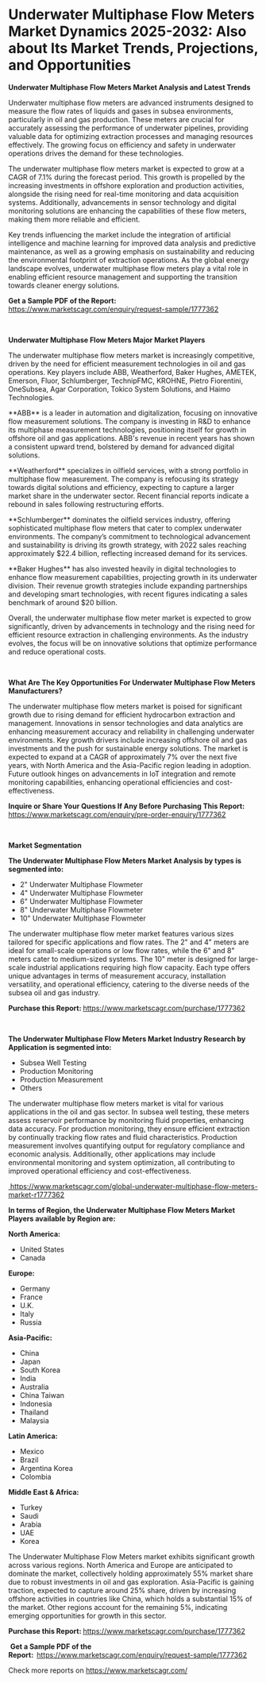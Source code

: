 <p><h1>Underwater Multiphase Flow Meters Market Dynamics 2025-2032: Also about Its Market Trends, Projections, and Opportunities</h1></p><p><strong>Underwater Multiphase Flow Meters Market Analysis and Latest Trends</strong></p>
<p><p>Underwater multiphase flow meters are advanced instruments designed to measure the flow rates of liquids and gases in subsea environments, particularly in oil and gas production. These meters are crucial for accurately assessing the performance of underwater pipelines, providing valuable data for optimizing extraction processes and managing resources effectively. The growing focus on efficiency and safety in underwater operations drives the demand for these technologies.</p><p>The underwater multiphase flow meters market is expected to grow at a CAGR of 7.1% during the forecast period. This growth is propelled by the increasing investments in offshore exploration and production activities, alongside the rising need for real-time monitoring and data acquisition systems. Additionally, advancements in sensor technology and digital monitoring solutions are enhancing the capabilities of these flow meters, making them more reliable and efficient.</p><p>Key trends influencing the market include the integration of artificial intelligence and machine learning for improved data analysis and predictive maintenance, as well as a growing emphasis on sustainability and reducing the environmental footprint of extraction operations. As the global energy landscape evolves, underwater multiphase flow meters play a vital role in enabling efficient resource management and supporting the transition towards cleaner energy solutions.</p></p>
<p><strong>Get a Sample PDF of the Report:&nbsp;</strong> <a href="https://www.marketscagr.com/enquiry/request-sample/1777362?utm_campaign=2622&utm_medium=2&utm_source=Github&utm_content=ia&utm_term=27022025&utm_id=underwater-multiphase-flow-meters">https://www.marketscagr.com/enquiry/request-sample/1777362</a></p>
<p>&nbsp;</p>
<p><strong>Underwater Multiphase Flow Meters Major Market Players</strong></p>
<p><p>The underwater multiphase flow meters market is increasingly competitive, driven by the need for efficient measurement technologies in oil and gas operations. Key players include ABB, Weatherford, Baker Hughes, AMETEK, Emerson, Fluor, Schlumberger, TechnipFMC, KROHNE, Pietro Fiorentini, OneSubsea, Agar Corporation, Tokico System Solutions, and Haimo Technologies.</p><p>**ABB** is a leader in automation and digitalization, focusing on innovative flow measurement solutions. The company is investing in R&D to enhance its multiphase measurement technologies, positioning itself for growth in offshore oil and gas applications. ABB's revenue in recent years has shown a consistent upward trend, bolstered by demand for advanced digital solutions.</p><p>**Weatherford** specializes in oilfield services, with a strong portfolio in multiphase flow measurement. The company is refocusing its strategy towards digital solutions and efficiency, expecting to capture a larger market share in the underwater sector. Recent financial reports indicate a rebound in sales following restructuring efforts.</p><p>**Schlumberger** dominates the oilfield services industry, offering sophisticated multiphase flow meters that cater to complex underwater environments. The company’s commitment to technological advancement and sustainability is driving its growth strategy, with 2022 sales reaching approximately $22.4 billion, reflecting increased demand for its services.</p><p>**Baker Hughes** has also invested heavily in digital technologies to enhance flow measurement capabilities, projecting growth in its underwater division. Their revenue growth strategies include expanding partnerships and developing smart technologies, with recent figures indicating a sales benchmark of around $20 billion.</p><p>Overall, the underwater multiphase flow meter market is expected to grow significantly, driven by advancements in technology and the rising need for efficient resource extraction in challenging environments. As the industry evolves, the focus will be on innovative solutions that optimize performance and reduce operational costs.</p></p>
<p>&nbsp;</p>
<p><strong>What Are The Key Opportunities For Underwater Multiphase Flow Meters Manufacturers?</strong></p>
<p><p>The underwater multiphase flow meters market is poised for significant growth due to rising demand for efficient hydrocarbon extraction and management. Innovations in sensor technologies and data analytics are enhancing measurement accuracy and reliability in challenging underwater environments. Key growth drivers include increasing offshore oil and gas investments and the push for sustainable energy solutions. The market is expected to expand at a CAGR of approximately 7% over the next five years, with North America and the Asia-Pacific region leading in adoption. Future outlook hinges on advancements in IoT integration and remote monitoring capabilities, enhancing operational efficiencies and cost-effectiveness.</p></p>
<p><strong>Inquire or Share Your Questions If Any Before Purchasing This Report:</strong> <a href="https://www.marketscagr.com/enquiry/pre-order-enquiry/1777362?utm_campaign=2622&utm_medium=2&utm_source=Github&utm_content=ia&utm_term=27022025&utm_id=underwater-multiphase-flow-meters">https://www.marketscagr.com/enquiry/pre-order-enquiry/1777362</a></p>
<p>&nbsp;</p>
<p><strong>Market Segmentation</strong></p>
<p><strong>The Underwater Multiphase Flow Meters Market Analysis by types is segmented into:</strong></p>
<p><ul><li>2" Underwater Multiphase Flowmeter</li><li>4" Underwater Multiphase Flowmeter</li><li>6" Underwater Multiphase Flowmeter</li><li>8" Underwater Multiphase Flowmeter</li><li>10" Underwater Multiphase Flowmeter</li></ul></p>
<p><p>The underwater multiphase flow meter market features various sizes tailored for specific applications and flow rates. The 2" and 4" meters are ideal for small-scale operations or low flow rates, while the 6" and 8" meters cater to medium-sized systems. The 10" meter is designed for large-scale industrial applications requiring high flow capacity. Each type offers unique advantages in terms of measurement accuracy, installation versatility, and operational efficiency, catering to the diverse needs of the subsea oil and gas industry.</p></p>
<p><strong>Purchase this Report:&nbsp;</strong><a href="https://www.marketscagr.com/purchase/1777362?utm_campaign=2622&utm_medium=2&utm_source=Github&utm_content=ia&utm_term=27022025&utm_id=underwater-multiphase-flow-meters">https://www.marketscagr.com/purchase/1777362</a></p>
<p>&nbsp;</p>
<p><strong>The Underwater Multiphase Flow Meters Market Industry Research by Application is segmented into:</strong></p>
<p><ul><li>Subsea Well Testing</li><li>Production Monitoring</li><li>Production Measurement</li><li>Others</li></ul></p>
<p><p>The underwater multiphase flow meters market is vital for various applications in the oil and gas sector. In subsea well testing, these meters assess reservoir performance by monitoring fluid properties, enhancing data accuracy. For production monitoring, they ensure efficient extraction by continually tracking flow rates and fluid characteristics. Production measurement involves quantifying output for regulatory compliance and economic analysis. Additionally, other applications may include environmental monitoring and system optimization, all contributing to improved operational efficiency and cost-effectiveness.</p></p>
<p><a href="https://www.marketscagr.com/global-underwater-multiphase-flow-meters-market-r1777362?utm_campaign=2622&utm_medium=2&utm_source=Github&utm_content=ia&utm_term=27022025&utm_id=underwater-multiphase-flow-meters">&nbsp;https://www.marketscagr.com/global-underwater-multiphase-flow-meters-market-r1777362</a></p>
<p><strong>In terms of Region, the Underwater Multiphase Flow Meters Market Players available by Region are:</strong></p>
<p>
    <p> <strong> North America: </strong>
        <ul>
            <li>United States</li>
            <li>Canada</li>
        </ul>
        </p> 
    <p> <strong> Europe: </strong>
        <ul>
            <li>Germany</li>
            <li>France</li>
            <li>U.K.</li>
            <li>Italy</li>
            <li>Russia</li>
        </ul>
        </p> 
    <p> <strong> Asia-Pacific: </strong>
        <ul>
            <li>China</li>
            <li>Japan</li>
            <li>South Korea</li>
            <li>India</li>
            <li>Australia</li>
            <li>China Taiwan</li>
            <li>Indonesia</li>
            <li>Thailand</li>
            <li>Malaysia</li>
        </ul>
        </p> 
    <p> <strong> Latin America: </strong>
        <ul>
            <li>Mexico</li>
            <li>Brazil</li>
            <li>Argentina Korea</li>
            <li>Colombia</li>
        </ul>
        </p> 
    <p> <strong> Middle East & Africa: </strong>
        <ul>
            <li>Turkey</li>
            <li>Saudi</li>
            <li>Arabia</li>
            <li>UAE</li>
            <li>Korea</li>
        </ul>
    </p>
    </p>
<p><p>The Underwater Multiphase Flow Meters market exhibits significant growth across various regions. North America and Europe are anticipated to dominate the market, collectively holding approximately 55% market share due to robust investments in oil and gas exploration. Asia-Pacific is gaining traction, expected to capture around 25% share, driven by increasing offshore activities in countries like China, which holds a substantial 15% of the market. Other regions account for the remaining 5%, indicating emerging opportunities for growth in this sector.</p></p>
<p><strong>Purchase this Report: </strong><a href="https://www.marketscagr.com/purchase/1777362?utm_campaign=2622&utm_medium=2&utm_source=Github&utm_content=ia&utm_term=27022025&utm_id=underwater-multiphase-flow-meters">https://www.marketscagr.com/purchase/1777362</a></p>
<p>&nbsp;<strong>Get a Sample PDF of the Report:&nbsp;&nbsp;</strong><a href="https://www.marketscagr.com/enquiry/request-sample/1777362?utm_campaign=2622&utm_medium=2&utm_source=Github&utm_content=ia&utm_term=27022025&utm_id=underwater-multiphase-flow-meters">https://www.marketscagr.com/enquiry/request-sample/1777362</a></p>
<p><strong></strong></p>
<p>Check more reports on <a href="https://www.marketscagr.com/?utm_campaign=2622&utm_medium=2&utm_source=Github&utm_content=ia&utm_term=27022025&utm_id=underwater-multiphase-flow-meters">https://www.marketscagr.com/</a></p>